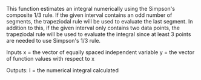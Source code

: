 This function estimates an integral numerically using the Simpson's composite 1/3 rule. If the given interval contains an odd number of segments, the trapeziodal rule will be used to evaluate the last segment. In addition to this, if the given interval only contains two data points, the trapeziodal rule will be used to evaluate the integral since at least 3 points are needed to use Simpson's 1/3 rule.

Inputs
   x = the vector of equally spaced independent variable
   y = the vector of function values with respect to x
   
Outputs:
   I = the numerical integral calculated
